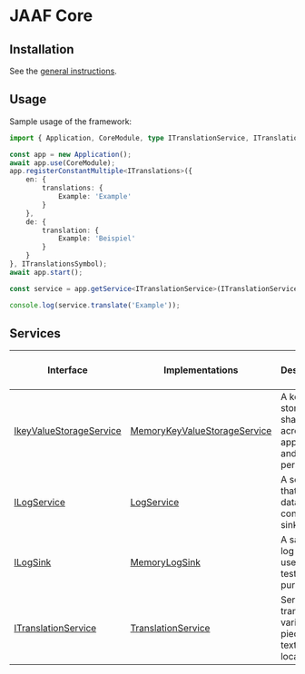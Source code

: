# JAAF Core

## Installation

See the [general instructions](../../README.md#installation).

## Usage

Sample usage of the framework:

```typescript
import { Application, CoreModule, type ITranslationService, ITranslationServiceSymbol } from '@undyingwraith/jaaf-core';

const app = new Application();
await app.use(CoreModule);
app.registerConstantMultiple<ITranslations>({
	en: {
		translations: {
			Example: 'Example'
		}
	},
	de: {
		translation: {
			Example: 'Beispiel'
		}
	}
}, ITranslationsSymbol);
await app.start();

const service = app.getService<ITranslationService>(ITranslationServiceSymbol);

console.log(service.translate('Example'));
```

## Services

| Interface | Implementations | Description | Included in Module |
| - | - | - | - |
| [IkeyValueStorageService](./src/Services/KeyValueStorageService/IKeyValueStorageService.ts) | [MemoryKeyValueStorageService](./src/Services/KeyValueStorageService/MemoryKeyValueStorageService.ts) | A key value store that is shared across the application and can be persisted. | true |
| [ILogService](./src/Services/LogService/ILogService.ts) | [LogService](./src/Services/LogService/LogService.ts) | A service that logs data to configured sinks. | true |
| [ILogSink](./src/Services/LogService/ILogSink.ts) | [MemoryLogSink](./src/Services/LogService/MemoryLogSink.ts) | A sample log sink, useful for testing purposes. | false |
| [ITranslationService](./src/Services/TranslationService/ITranslationService.ts) | [TranslationService](./src/Services/TranslationService/TranslationService.ts) | Service that translates various pieces of text for localisation. | true |
